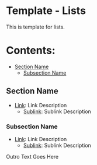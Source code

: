 <!-- ======================================== template-list.md Start ======================================== -->


<!-- ------------------------------ Intro Start ------------------------------ -->

# Template - Lists

This is template for lists.

<!-- ------------------------------ Intro End ------------------------------ -->


<!-- ------------------------------ Overview End ------------------------------ -->

# Contents:

- [Section Name](#Section-Name)
  - [Subsection Name](#Subsection-name)

<!-- ------------------------------ Overview End ------------------------------ -->


<!-- ------------------------------ Section Start ------------------------------ -->

## Section Name

* [Link](https://www.google.com/): Link Description
  - [Sublink](https://www.google.com/): Sublink Description

<!-- ++++++++++++++++++++ Subsection Start ++++++++++++++++++++ -->

### Subsection Name

* [Link](https://www.google.com/): Link Description
  - [Sublink](https://www.google.com/): Sublink Description

<!-- ++++++++++++++++++++ Subsection End ++++++++++++++++++++ -->


<!-- ------------------------------ Section End ------------------------------ -->


<!-- ------------------------------ Outro Start ------------------------------ -->

Outro Text Goes Here

<!-- ------------------------------ Outro End ------------------------------ -->


<!-- ======================================== template-list.md End ======================================== -->
